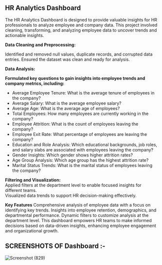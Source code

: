 ## HR Analytics Dashboard

The HR Analytics Dashboard is designed to provide valuable insights for HR professionals to analyze employee and company data. This project involved cleaning, transforming, and analyzing employee data to uncover trends and actionable insights.

**Data Cleaning and Preprocessing:**

Identified and removed null values, duplicate records, and corrupted data entries.
Ensured the dataset was clean and ready for analysis.

**Data Analysis:**  

**Formulated key questions to gain insights into employee trends and company metrics, including:**  
- Average Employee Tenure: What is the average tenure of employees in the company?  
- Average Salary: What is the average employee salary?  
- Average Age: What is the average age of employees?  
- Total Employees: How many employees are currently working in the company?  
- Employee Attrition: What is the count of employees leaving the company?  
- Employee Exit Rate: What percentage of employees are leaving the company?  
- Education and Role Analysis: Which educational backgrounds, job roles, and salary slabs are associated with employees leaving the company?  
- Gender Insights: Which gender shows higher attrition rates?  
- Age Group Analysis: Which age group has the highest attrition rate?  
- Marital Status Trends: What is the marital status of employees leaving the company?  

**Filtering and Visualization:**  
Applied filters at the department level to enable focused insights for different teams.  
Visualized data trends to support HR decision-making effectively.  

**Key Features**
Comprehensive analysis of employee data with a focus on identifying key trends.
Insights into employee retention, demographics, and departmental performance.
Dynamic filters to customize analysis at the department level.
This dashboard empowers HR teams to make informed decisions based on data-driven insights, enhancing employee engagement and organizational growth.

## SCREENSHOTS OF Dashboard :-

![Screenshot (829)](https://github.com/user-attachments/assets/d3cbdc34-0268-4bc9-ad3b-d88ffd3d6221)
